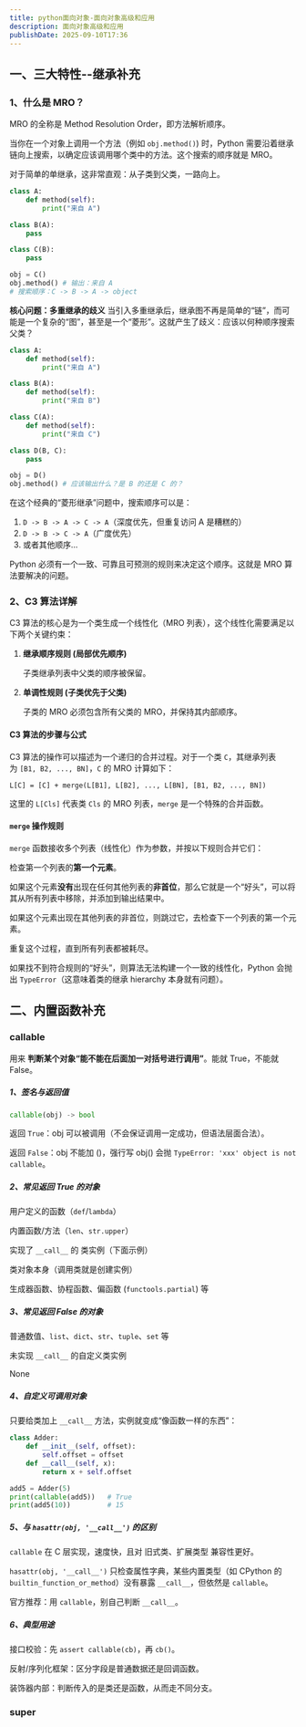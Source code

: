 ```yaml
---
title: python面向对象-面向对象高级和应用
description: 面向对象高级和应用
publishDate: 2025-09-10T17:36
---
```

## 一、三大特性--继承补充

### 1、什么是 MRO？

MRO 的全称是 Method Resolution Order，即方法解析顺序。

当你在一个对象上调用一个方法（例如 `obj.method()`) 时，Python 需要沿着继承链向上搜索，以确定应该调用哪个类中的方法。这个搜索的顺序就是 MRO。

对于简单的单继承，这非常直观：从子类到父类，一路向上。

```python
class A:
    def method(self):
        print("来自 A")

class B(A):
    pass

class C(B):
    pass

obj = C()
obj.method() # 输出：来自 A
# 搜索顺序：C -> B -> A -> object
```

**核心问题：多重继承的歧义**
当引入多重继承后，继承图不再是简单的“链”，而可能是一个复杂的“图”，甚至是一个“菱形”。这就产生了歧义：应该以何种顺序搜索父类？

```python
class A:
    def method(self):
        print("来自 A")

class B(A):
    def method(self):
        print("来自 B")

class C(A):
    def method(self):
        print("来自 C")

class D(B, C):
    pass

obj = D()
obj.method() # 应该输出什么？是 B 的还是 C 的？
```

在这个经典的“菱形继承”问题中，搜索顺序可以是：

1. `D -> B -> A -> C -> A`（深度优先，但重复访问 A 是糟糕的）
2. `D -> B -> C -> A`（广度优先）
3. 或者其他顺序...

Python 必须有一个一致、可靠且可预测的规则来决定这个顺序。这就是 MRO 算法要解决的问题。

### 2、C3 算法详解

C3 算法的核心是为一个类生成一个线性化（MRO 列表），这个线性化需要满足以下两个关键约束：

1. **继承顺序规则 (局部优先顺序)**

   子类继承列表中父类的顺序被保留。
2. **单调性规则 (子类优先于父类)**

   子类的 MRO 必须包含所有父类的 MRO，并保持其内部顺序。

#### C3 算法的步骤与公式

C3 算法的操作可以描述为一个递归的合并过程。对于一个类 `C`，其继承列表为 `[B1, B2, ..., BN]`，`C` 的 MRO 计算如下：

`L[C] = [C] + merge(L[B1], L[B2], ..., L[BN], [B1, B2, ..., BN])`

这里的 `L[Cls]` 代表类 `Cls` 的 MRO 列表，`merge` 是一个特殊的合并函数。

#### `merge` 操作规则

`merge` 函数接收多个列表（线性化）作为参数，并按以下规则合并它们：

  检查第一个列表的**第一个元素**。

  如果这个元素**没有**出现在任何其他列表的**非首位**，那么它就是一个“好头”，可以将其从所有列表中移除，并添加到输出结果中。

  如果这个元素出现在其他列表的非首位，则跳过它，去检查下一个列表的第一个元素。

  重复这个过程，直到所有列表都被耗尽。

如果找不到符合规则的“好头”，则算法无法构建一个一致的线性化，Python 会抛出 `TypeError`（这意味着类的继承 hierarchy 本身就有问题）。

## 二、内置函数补充

### callable

用来 **判断某个对象“能不能在后面加一对括号进行调用”**。能就 True，不能就 False。

##### 1、签名与返回值

```python
callable(obj) -> bool
```

返回 `True`：obj 可以被调用（不会保证调用一定成功，但语法层面合法）。

返回 `False`：obj 不能加 ()，强行写 obj() 会抛 `TypeError: 'xxx' object is not callable`。

##### 2、常见返回 True 的对象

用户定义的函数（`def`/`lambda`）

内置函数/方法（`len`、`str.upper`）

实现了 `__call__` 的 类实例（下面示例）

类对象本身（调用类就是创建实例）

生成器函数、协程函数、偏函数 (`functools.partial`) 等

##### 3、常见返回 False 的对象

普通数值、`list`、`dict`、`str`、`tuple`、`set` 等

未实现 `__call__` 的自定义类实例

None

##### 4、自定义可调用对象

只要给类加上 `__call__` 方法，实例就变成“像函数一样的东西”：

```python
class Adder:
    def __init__(self, offset):
        self.offset = offset
    def __call__(self, x):
        return x + self.offset

add5 = Adder(5)
print(callable(add5))   # True
print(add5(10))         # 15
```

##### 5、与 `hasattr(obj, '__call__')` 的区别

`callable` 在 C 层实现，速度快，且对 旧式类、扩展类型 兼容性更好。

`hasattr(obj, '__call__')` 只检查属性字典，某些内置类型（如 CPython 的 `builtin_function_or_method`）没有暴露 `__call__`，但依然是 `callable`。

官方推荐：用 `callable`，别自己判断 `__call__`。

##### 6、典型用途

接口校验：先 `assert callable(cb)`，再 `cb()`。

反射/序列化框架：区分字段是普通数据还是回调函数。

装饰器内部：判断传入的是类还是函数，从而走不同分支。

### super
